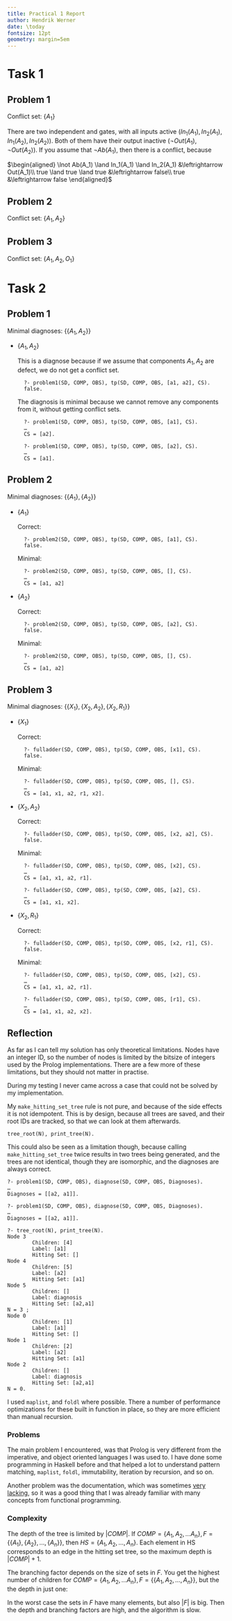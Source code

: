 ```yaml
---
title: Practical 1 Report
author: Hendrik Werner
date: \today
fontsize: 12pt
geometry: margin=5em
---
```


# Task 1
## Problem 1
Conflict set: $\{A_1\}$

There are two independent and gates, with all inputs active ($In_1(A_1), In_2(A_1), In_1(A_2), In_2(A_2)$). Both of them have their output inactive ($\lnot Out(A_1), \lnot Out(A_2)$). If you assume that $\lnot Ab(A_1)$, then there is a conflict, because

$\begin{aligned}
	\lnot Ab(A_1) \land In_1(A_1) \land In_2(A_1) &\leftrightarrow Out(A_1)\\
	true \land true \land true &\leftrightarrow false\\
	true &\leftrightarrow false
\end{aligned}$

## Problem 2
Conflict set: $\{A_1, A_2\}$

## Problem 3
Conflict set: $\{A_1, A_2, O_1\}$

# Task 2
## Problem 1
Minimal diagnoses: $\{\{A_1, A_2\}\}$

* $\{A_1, A_2\}$

	This is a diagnose because if we assume that components $A_1, A_2$ are defect, we do not get a conflict set.

		?- problem1(SD, COMP, OBS), tp(SD, COMP, OBS, [a1, a2], CS).
		false.

	The diagnosis is minimal because we cannot remove any components from it, without getting conflict sets.

		?- problem1(SD, COMP, OBS), tp(SD, COMP, OBS, [a1], CS).
		…
		CS = [a2].

		?- problem1(SD, COMP, OBS), tp(SD, COMP, OBS, [a2], CS).
		…
		CS = [a1].


## Problem 2
Minimal diagnoses: $\{\{A_1\}, \{A_2\}\}$

* $\{A_1\}$

	Correct:

		?- problem2(SD, COMP, OBS), tp(SD, COMP, OBS, [a1], CS).
		false.

	Minimal:

		?- problem2(SD, COMP, OBS), tp(SD, COMP, OBS, [], CS).
		…
		CS = [a1, a2]

* $\{A_2\}$

	Correct:

		?- problem2(SD, COMP, OBS), tp(SD, COMP, OBS, [a2], CS).
		false.

	Minimal:

		?- problem2(SD, COMP, OBS), tp(SD, COMP, OBS, [], CS).
		…
		CS = [a1, a2]

## Problem 3
Minimal diagnoses: $\{\{X_1\}, \{X_2, A_2\}, \{X_2, R_1\}\}$

* $\{X_1\}$

	Correct:

		?- fulladder(SD, COMP, OBS), tp(SD, COMP, OBS, [x1], CS).
		false.

	Minimal:

		?- fulladder(SD, COMP, OBS), tp(SD, COMP, OBS, [], CS).
		…
		CS = [a1, x1, a2, r1, x2].


* $\{X_2, A_2\}$

	Correct:

		?- fulladder(SD, COMP, OBS), tp(SD, COMP, OBS, [x2, a2], CS).
		false.

	Minimal:

		?- fulladder(SD, COMP, OBS), tp(SD, COMP, OBS, [x2], CS).
		…
		CS = [a1, x1, a2, r1].

		?- fulladder(SD, COMP, OBS), tp(SD, COMP, OBS, [a2], CS).
		…
		CS = [a1, x1, x2].

* $\{X_2, R_1\}$

	Correct:

		?- fulladder(SD, COMP, OBS), tp(SD, COMP, OBS, [x2, r1], CS).
		false.

	Minimal:

		?- fulladder(SD, COMP, OBS), tp(SD, COMP, OBS, [x2], CS).
		…
		CS = [a1, x1, a2, r1].

		?- fulladder(SD, COMP, OBS), tp(SD, COMP, OBS, [r1], CS).
		…
		CS = [a1, x1, a2, x2].

## Reflection

As far as I can tell my solution has only theoretical limitations. Nodes have an integer ID, so the number of nodes is limited by the bitsize of integers used by the Prolog implementations. There are a few more of these limitations, but they should not matter in practise.

During my testing I never came across a case that could not be solved by my implementation.

My `make_hitting_set_tree` rule is not pure, and because of the side effects it is not idempotent. This is by design, because all trees are saved, and their root IDs are tracked, so that we can look at them afterwards.

	tree_root(N), print_tree(N).

This could also be seen as a limitation though, because calling `make_hitting_set_tree` twice results in two trees being generated, and the trees are not identical, though they are isomorphic, and the diagnoses are always correct.

	?- problem1(SD, COMP, OBS), diagnose(SD, COMP, OBS, Diagnoses).
	…
	Diagnoses = [[a2, a1]].

	?- problem1(SD, COMP, OBS), diagnose(SD, COMP, OBS, Diagnoses).
	…
	Diagnoses = [[a2, a1]].

	?- tree_root(N), print_tree(N).
	Node 3
	        Children: [4]
	        Label: [a1]
	        Hitting Set: []
	Node 4
	        Children: [5]
	        Label: [a2]
	        Hitting Set: [a1]
	Node 5
	        Children: []
	        Label: diagnosis
	        Hitting Set: [a2,a1]
	N = 3 ;
	Node 0
	        Children: [1]
	        Label: [a1]
	        Hitting Set: []
	Node 1
	        Children: [2]
	        Label: [a2]
	        Hitting Set: [a1]
	Node 2
	        Children: []
	        Label: diagnosis
	        Hitting Set: [a2,a1]
	N = 0.

I used `maplist`, and `foldl` where possible. There a number of performance optimizations for these built in function in place, so they are more efficient than manual recursion.

### Problems

The main problem I encountered, was that Prolog is very different from the imperative, and object oriented languages I was used to. I have done some programming in Haskell before and that helped a lot to understand pattern matching, `maplist`, `foldl`, immutability, iteration by recursion, and so on.

Another problem was the documentation, which was sometimes [very lacking](http://www.swi-prolog.org/pldoc/doc_for?object=foldl/4), so it was a good thing that I was already familiar with many concepts from functional programming.

### Complexity

The depth of the tree is limited by $|COMP|$. If $COMP = \{A_1, A_2, \dots A_n\}, F = \{\{A_1\}, \{A_2\}, \dots, \{A_n\}\}$, then $HS = \{A_1, A_2, \dots, A_n\}$. Each element in HS corresponds to an edge in the hitting set tree, so the maximum depth is $|COMP| + 1$.

The branching factor depends on the size of sets in $F$. You get the highest number of children for $COMP = \{A_1, A_2, \dots A_n\}, F=\{\{A_1, A_2, \dots, A_n\}\}$, but the the depth in just one:

In the worst case the sets in $F$ have many elements, but also $|F|$ is big. Then the depth and branching factors are high, and the algorithm is slow.

